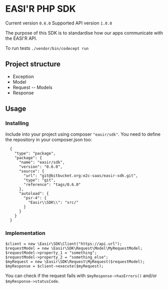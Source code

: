 # EASI'R PHP SDK

Current version `0.6.0`
Supported API version `1.0.0`

The purpose of this SDK is to standardise how our apps communicate with the EASI'R API.

To run tests `./vendor/bin/codecept run`

## Project structure
- Exception
- Model
- Request
-- Models
- Response

## Usage
### Installing

Include into your project using composer `"easir/sdk"`. You need to define the repository in your composer.json too:

```
  {
    "type": "package",
    "package": {
      "name": "easir/sdk",
      "version": "0.6.0",
      "source": {
        "url": "git@bitbucket.org:e2c-saas/easir-sdk.git",
        "type": "git",
        "reference": "tags/0.6.0"
      },
      "autoload": {
        "psr-4": {
          "Easir\\SDK\\": "src/"
        }
      }
    }
  }
```

### Implementation
```
$client = new \Easir\SDK\Client("https://api.url");
$requestModel = new \Easir\SDK\Request\Model\MyRequestModel;
$requestModel->property_1 = "something";
$requestModel->property_2 = "something_else";
$myRequest = new \Easir\SDK\Request\MyRequest($requestModel);
$myResponse = $client->execute($myRequest);
```

You can check if the request fails with `$myResponse->hasErrors()` and/or `$myResponse->statusCode`.
